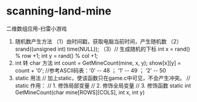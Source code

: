 # scanning-land-mine
二维数组应用-扫雷小游戏
1. 随机数产生方法
  （1）由时间戳，获取电脑当前时间，产生随机数
  （2）srand((unsigned int) time(NULL));
  （3）// 生成随机的下标
      int x = rand() % row +1;
      int y = rand() % col +1;
2. int 转 char 方法
  int count = GetMineCount(mine, x, y);
  show[x][y] = count + '0';   //参考ASCII码表：‘0’ -- 48 ； ‘1’ -- 49 ； ‘2’ -- 50
3. static 用法
// 加上static，使该函数只在game.c中可见，不会产生冲突。
// static 作用：
// 1. 修饰局部变量
// 2. 修饰全局变量
// 3. 修饰函数
      static int GetMineCount(char mine[ROWS][COLS], int x, int y)
